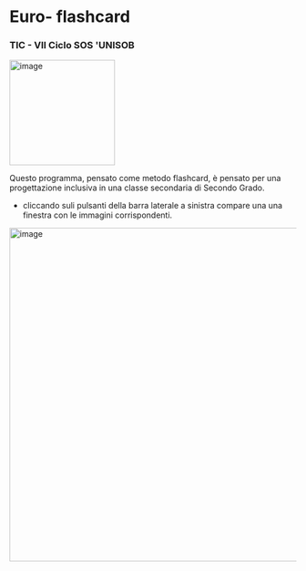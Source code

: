 # Euro- flashcard 
### TIC - VII Ciclo SOS 'UNISOB 
<img width="185" alt="image" src="https://user-images.githubusercontent.com/25403324/234035902-cc42e646-ca19-48a1-9f46-b0e82022a000.png">

Questo programma, pensato come metodo flashcard,  è pensato per una progettazione inclusiva in una classe secondaria di Secondo Grado.
- cliccando suli pulsanti della  barra laterale a sinistra compare una una finestra con le immagini corrispondenti. 

<img width="586" alt="image" src="https://user-images.githubusercontent.com/25403324/234037014-3823be09-4fd4-4f16-9539-ed5f628a9f4f.png">
